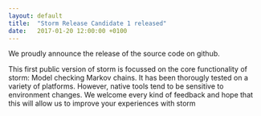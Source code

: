 ```yaml
---
layout: default
title:  "Storm Release Candidate 1 released"
date:   2017-01-20 12:00:00 +0100
---
```


We proudly announce the release of the source code on github. 
<!--more-->

This first public version of storm is focussed on the core functionality of storm: Model checking Markov chains. It has been thorougly tested on a variety of platforms. However, native tools tend to be sensitive to environment changes. We welcome every kind of feedback and hope that this will allow us to improve your experiences with storm
